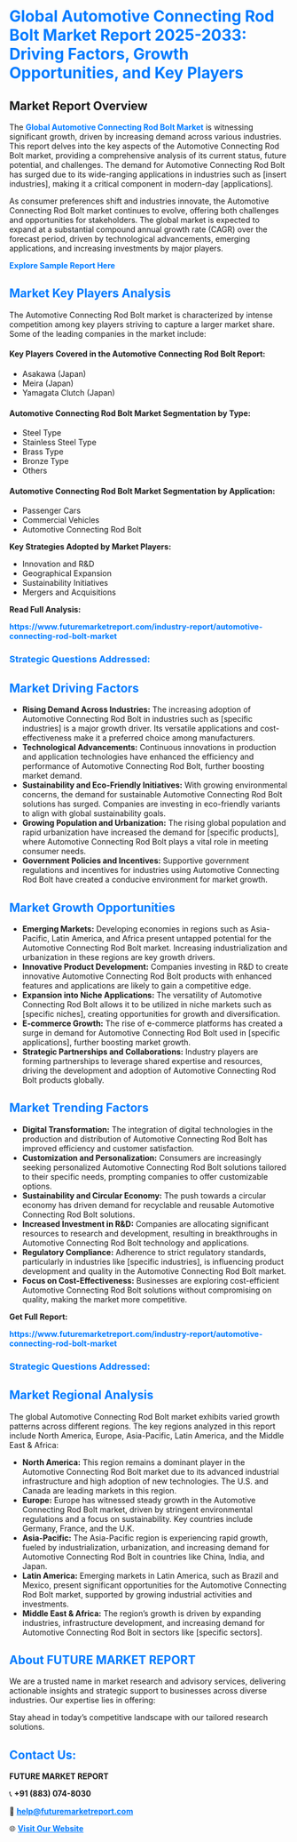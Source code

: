 <h1 style="color: #007BFF;">Global Automotive Connecting Rod Bolt Market Report 2025-2033: Driving Factors, Growth Opportunities, and Key Players</h1>

<section id="overview">
<h2>Market Report Overview</h2>
<p>The <a href="https://www.futuremarketreport.com/industry-report/automotive-connecting-rod-bolt-market" style="color: #007BFF; text-decoration: none;"><strong>Global Automotive Connecting Rod Bolt Market</strong></a> is witnessing significant growth, driven by increasing demand across various industries. This report delves into the key aspects of the Automotive Connecting Rod Bolt market, providing a comprehensive analysis of its current status, future potential, and challenges. The demand for Automotive Connecting Rod Bolt has surged due to its wide-ranging applications in industries such as [insert industries], making it a critical component in modern-day [applications].</p>
<p>As consumer preferences shift and industries innovate, the Automotive Connecting Rod Bolt market continues to evolve, offering both challenges and opportunities for stakeholders. The global market is expected to expand at a substantial compound annual growth rate (CAGR) over the forecast period, driven by technological advancements, emerging applications, and increasing investments by major players.</p>
</section>

<section id="overview">
<p><a href="https://www.futuremarketreport.com/request-sample/reportId=120744" style="color: #007BFF; text-decoration: none;"><strong>Explore Sample Report Here</strong></a></p>
</section>

<section id="key-players">
<h2 style="color: #007BFF;">Market Key Players Analysis</h2>
<p>The Automotive Connecting Rod Bolt market is characterized by intense competition among key players striving to capture a larger market share. Some of the leading companies in the market include:</p>
<h4>Key Players Covered in the Automotive Connecting Rod Bolt Report:</h4>
<ul><li>Asakawa (Japan)</li><li>Meira (Japan)</li><li>Yamagata Clutch (Japan)</li></ul>
<h4>Automotive Connecting Rod Bolt Market Segmentation by Type:</h4>
<ul><li>Steel Type</li><li>Stainless Steel Type</li><li>Brass Type</li><li>Bronze Type</li><li>Others</li></ul>

<h4>Automotive Connecting Rod Bolt Market Segmentation by Application:</h4>
<ul><li>Passenger Cars</li><li>Commercial Vehicles</li><li>Automotive Connecting Rod Bolt</li></ul>
<p><strong>Key Strategies Adopted by Market Players:</strong></p>
<ul>
<li>Innovation and R&D</li>
<li>Geographical Expansion</li>
<li>Sustainability Initiatives</li>
<li>Mergers and Acquisitions</li>
</ul>
</section>

<section>
<p><strong>Read Full Analysis: </strong></p><a href="https://www.futuremarketreport.com/industry-report/automotive-connecting-rod-bolt-market" style="color: #007BFF; text-decoration: none;"><strong>https://www.futuremarketreport.com/industry-report/automotive-connecting-rod-bolt-market</strong></a>
<h3 style="color: #007BFF;">Strategic Questions Addressed:</h3>
</section>

<section id="driving-factors">
<h2 style="color: #007BFF;">Market Driving Factors</h2>
<ul>
<li><strong>Rising Demand Across Industries:</strong> The increasing adoption of Automotive Connecting Rod Bolt in industries such as [specific industries] is a major growth driver. Its versatile applications and cost-effectiveness make it a preferred choice among manufacturers.</li>
<li><strong>Technological Advancements:</strong> Continuous innovations in production and application technologies have enhanced the efficiency and performance of Automotive Connecting Rod Bolt, further boosting market demand.</li>
<li><strong>Sustainability and Eco-Friendly Initiatives:</strong> With growing environmental concerns, the demand for sustainable Automotive Connecting Rod Bolt solutions has surged. Companies are investing in eco-friendly variants to align with global sustainability goals.</li>
<li><strong>Growing Population and Urbanization:</strong> The rising global population and rapid urbanization have increased the demand for [specific products], where Automotive Connecting Rod Bolt plays a vital role in meeting consumer needs.</li>
<li><strong>Government Policies and Incentives:</strong> Supportive government regulations and incentives for industries using Automotive Connecting Rod Bolt have created a conducive environment for market growth.</li>
</ul>
</section>

<section id="growth-opportunities">
<h2 style="color: #007BFF;">Market Growth Opportunities</h2>
<ul>
<li><strong>Emerging Markets:</strong> Developing economies in regions such as Asia-Pacific, Latin America, and Africa present untapped potential for the Automotive Connecting Rod Bolt market. Increasing industrialization and urbanization in these regions are key growth drivers.</li>
<li><strong>Innovative Product Development:</strong> Companies investing in R&D to create innovative Automotive Connecting Rod Bolt products with enhanced features and applications are likely to gain a competitive edge.</li>
<li><strong>Expansion into Niche Applications:</strong> The versatility of Automotive Connecting Rod Bolt allows it to be utilized in niche markets such as [specific niches], creating opportunities for growth and diversification.</li>
<li><strong>E-commerce Growth:</strong> The rise of e-commerce platforms has created a surge in demand for Automotive Connecting Rod Bolt used in [specific applications], further boosting market growth.</li>
<li><strong>Strategic Partnerships and Collaborations:</strong> Industry players are forming partnerships to leverage shared expertise and resources, driving the development and adoption of Automotive Connecting Rod Bolt products globally.</li>
</ul>
</section>

<section id="trending-factors">
<h2 style="color: #007BFF;">Market Trending Factors</h2>
<ul>
<li><strong>Digital Transformation:</strong> The integration of digital technologies in the production and distribution of Automotive Connecting Rod Bolt has improved efficiency and customer satisfaction.</li>
<li><strong>Customization and Personalization:</strong> Consumers are increasingly seeking personalized Automotive Connecting Rod Bolt solutions tailored to their specific needs, prompting companies to offer customizable options.</li>
<li><strong>Sustainability and Circular Economy:</strong> The push towards a circular economy has driven demand for recyclable and reusable Automotive Connecting Rod Bolt solutions.</li>
<li><strong>Increased Investment in R&D:</strong> Companies are allocating significant resources to research and development, resulting in breakthroughs in Automotive Connecting Rod Bolt technology and applications.</li>
<li><strong>Regulatory Compliance:</strong> Adherence to strict regulatory standards, particularly in industries like [specific industries], is influencing product development and quality in the Automotive Connecting Rod Bolt market.</li>
<li><strong>Focus on Cost-Effectiveness:</strong> Businesses are exploring cost-efficient Automotive Connecting Rod Bolt solutions without compromising on quality, making the market more competitive.</li>
</ul>
</section>

<section>
<p><strong>Get Full Report: </strong></p><a href="https://www.futuremarketreport.com/industry-report/automotive-connecting-rod-bolt-market" style="color: #007BFF; text-decoration: none;"><strong>https://www.futuremarketreport.com/industry-report/automotive-connecting-rod-bolt-market</strong></a>
<h3 style="color: #007BFF;">Strategic Questions Addressed:</h3>
</section>


<section id="regional-analysis">
<h2 style="color: #007BFF;">Market Regional Analysis</h2>
<p>The global Automotive Connecting Rod Bolt market exhibits varied growth patterns across different regions. The key regions analyzed in this report include North America, Europe, Asia-Pacific, Latin America, and the Middle East & Africa:</p>
<ul>
<li><strong>North America:</strong> This region remains a dominant player in the Automotive Connecting Rod Bolt market due to its advanced industrial infrastructure and high adoption of new technologies. The U.S. and Canada are leading markets in this region.</li>
<li><strong>Europe:</strong> Europe has witnessed steady growth in the Automotive Connecting Rod Bolt market, driven by stringent environmental regulations and a focus on sustainability. Key countries include Germany, France, and the U.K.</li>
<li><strong>Asia-Pacific:</strong> The Asia-Pacific region is experiencing rapid growth, fueled by industrialization, urbanization, and increasing demand for Automotive Connecting Rod Bolt in countries like China, India, and Japan.</li>
<li><strong>Latin America:</strong> Emerging markets in Latin America, such as Brazil and Mexico, present significant opportunities for the Automotive Connecting Rod Bolt market, supported by growing industrial activities and investments.</li>
<li><strong>Middle East & Africa:</strong> The region’s growth is driven by expanding industries, infrastructure development, and increasing demand for Automotive Connecting Rod Bolt in sectors like [specific sectors].</li>
</ul>
</section>

<footer>
<h2 style="color: #007BFF;">About FUTURE MARKET REPORT</h2>
<p>We are a trusted name in market research and advisory services, delivering actionable insights and strategic support to businesses across diverse industries. Our expertise lies in offering:</p>

<p>Stay ahead in today’s competitive landscape with our tailored research solutions.</p>

<h2 style="color: #007BFF;">Contact Us:</h2>
<p><strong>FUTURE MARKET REPORT</strong></p>
<p>📞 <strong>+91 (883) 074-8030</strong></p>
<p>📧 <strong><a href="mailto:help@futuremarketreport.com" style="color: #007BFF;">help@futuremarketreport.com</a></strong></p>
<p>🌐 <strong><a href="https://www.futuremarketreport.com/" style="color: #007BFF;">Visit Our Website</a></strong></p>
</footer>